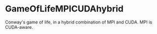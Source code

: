 # GameOfLifeMPICUDAhybrid
Conway's game of life, in a hybrid combination of MPI and CUDA. MPI is CUDA-aware.
